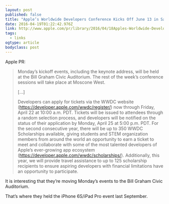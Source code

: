 ```yaml
---
layout: post 
published: false 
title: "Apple’s Worldwide Developers Conference Kicks Off June 13 in San Francisco" 
date: 2016-04-19T01:22:42.976Z 
link: http://www.apple.com/pr/library/2016/04/18Apples-Worldwide-Developers-Conference-Kicks-Off-June-13-in-San-Francisco.html 
tags:
  - links
ogtype: article 
bodyclass: post 
---
```


Apple PR:

> Monday’s kickoff events, including the keynote address, will be held at the Bill Graham Civic Auditorium. The rest of the week’s conference sessions will take place at Moscone West. 
> 
> […]
> 
> Developers can apply for tickets via the WWDC website (https://developer.apple.com/wwdc/register/) now through Friday, April 22 at 10:00 a.m. PDT. Tickets will be issued to attendees through a random selection process, and developers will be notified on the status of their application by Monday, April 25 at 5:00 p.m. PDT. For the second consecutive year, there will be up to 350 WWDC Scholarships available, giving students and STEM organization members from around the world an opportunity to earn a ticket to meet and collaborate with some of the most talented developers of Apple’s ever-growing app ecosystem (https://developer.apple.com/wwdc/scholarships/). Additionally, this year, we will provide travel assistance to up to 125 scholarship recipients to ensure aspiring developers with financial limitations have an opportunity to participate.

It is interesting that they’re moving Monday’s events to the Bill Graham Civic Auditorium. 

That’s where they held the iPhone 6S/iPad Pro event last September.